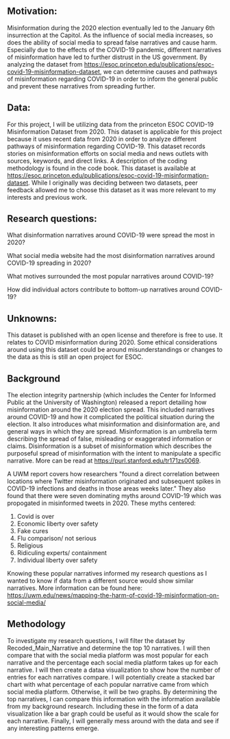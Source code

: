 ## Motivation:
Misinformation during the 2020 election eventually led to the January 6th insurrection at the Capitol. As the influence of social media increases, so does the ability of social media to spread false narratives and cause harm. Especially due to the effects of the COVID-19 pandemic, different narratives of misinformation have led to further distrust in the US government. By analyzing the dataset from https://esoc.princeton.edu/publications/esoc-covid-19-misinformation-dataset, we can determine causes and pathways of misinformation regarding COVID-19 in order to inform the general public and prevent these narratives from spreading further.

## Data:
For this project, I will be utilizing data from the princeton ESOC COVID-19 Misinformation Dataset from 2020. This dataset is applicable for this project because it uses recent data from 2020 in order to analyze different pathways of misinformation regarding COVID-19. This dataset records stories on misinformation efforts on social media and news outlets with sources, keywords, and direct links. A description of the coding methodology is found in the code book. This dataset is available at https://esoc.princeton.edu/publications/esoc-covid-19-misinformation-dataset. While I originally was deciding between two datasets, peer feedback allowed me to choose this dataset as it was more relevant to my interests and previous work. 

## Research questions:
What disinformation narratives around COVID-19 were spread the most in 2020?

What social media website had the most disinformation narratives around COVID-19  spreading in 2020?

What motives surrounded the most popular narratives around COVID-19?

How did individual actors contribute to bottom-up narratives around COVID-19?


## Unknowns: 
This dataset is published with an open license and therefore is free to use. It relates to COVID misinformation during 2020. Some ethical considerations around using this dataset could be around misunderstandings or changes to the data as this is still an open project for ESOC.

## Background
The election integrity partnership (which includes the Center for Informed Public at the University of Washington) released a report detailing how misinformation around the 2020 election spread. This included narratives around COVID-19 and how it complicated the political situation during the election. It also introduces what misinformation and disinformation are, and general ways in which they are spread. Misinformation is an umbrella term describing the spread of false, misleading or exaggerated information or claims. Disinformation is a subset of misinformation which describes the purposeful spread of misinformation with the intent to manipulate a specific narrative. More can be read at https://purl.stanford.edu/tr171zs0069. 

A UWM report covers how researchers "found a direct correlation between locations where Twitter misinformation originated and subsequent spikes in COVID-19 infections and deaths in those areas weeks later." They also found that there were seven dominating myths around COVID-19 which was propogated in misinformed tweets in 2020. These myths centered: 
1. Covid is over
2. Economic liberty over safety
3. Fake cures
4. Flu comparison/ not serious
5. Religious 
6. Ridiculing experts/ containment
7. Individual liberty over safety

Knowing these popular narratives informed my research questions as I wanted to know if data from a different source would show similar narratives. More information can be found here: https://uwm.edu/news/mapping-the-harm-of-covid-19-misinformation-on-social-media/

## Methodology 
To investigate my research questions, I will filter the dataset by Recoded_Main_Narrative and determine the top 10 narratives. I will then compare that with the social media platform was most popular for each narrative and the percentage each social media platform takes up for each narrative. I will then create a dataa visualization to show how the number of entries for each narratives compare. I will potentially create a stacked bar chart with what percentage of each popular narrative came from which social media platform. Otherwise, it will be two graphs. 
By determining the top narratives, I can compare this information with the information available from my background research. Including these in the form of a data visualization like a bar graph could be useful as it would show the scale for each narrative. 
Finally, I will generally mess around with the data and see if any interesting patterns emerge. 
